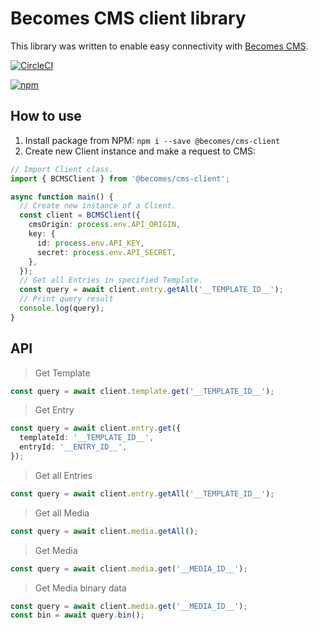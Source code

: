 # Becomes CMS client library

This library was written to enable easy connectivity with [Becomes CMS](https://github.com/becomesco/cms).

[![CircleCI](https://circleci.com/gh/becomesco/cms-client/tree/master.svg?style=svg)](https://circleci.com/gh/becomesco/cms-client/tree/master)

[![npm](https://nodei.co/npm/@becomes/cms-client.png)](https://www.npmjs.com/package/@becomes/cms-client)

## How to use

1. Install package from NPM: `npm i --save @becomes/cms-client`
2. Create new Client instance and make a request to CMS:

```ts
// Import Client class.
import { BCMSClient } from '@becomes/cms-client';

async function main() {
  // Create new instance of a Client.
  const client = BCMSClient({
    cmsOrigin: process.env.API_ORIGIN,
    key: {
      id: process.env.API_KEY,
      secret: process.env.API_SECRET,
    },
  });
  // Get all Entries in specified Template.
  const query = await client.entry.getAll('__TEMPLATE_ID__');
  // Print query result
  console.log(query);
}
```

## API

> Get Template

```ts
const query = await client.template.get('__TEMPLATE_ID__');
```

> Get Entry

```ts
const query = await client.entry.get({
  templateId: '__TEMPLATE_ID__',
  entryId: '__ENTRY_ID__',
});
```

> Get all Entries

```ts
const query = await client.entry.getAll('__TEMPLATE_ID__');
```

> Get all Media

```ts
const query = await client.media.getAll();
```

> Get Media

```ts
const query = await client.media.get('__MEDIA_ID__');
```

> Get Media binary data

```ts
const query = await client.media.get('__MEDIA_ID__');
const bin = await query.bin();
```
